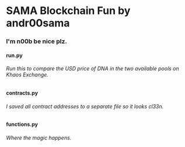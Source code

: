 # 
<h1> 
  SAMA Blockchain Fun by andr00sama 
</h1> 
<h3> 
  I'm n00b be nice plz. 
</h3>

<h4>
  run.py
</h4>
<h6>
  Run this to compare the USD price of DNA in the two available pools on Khaos Exchange.
</h6>

<h4>
  contracts.py
</h4>
<h6>
  I saved all contract addresses to a separate file so it looks cl33n.
</h6>

<h4>
  functions.py
</h4>
<h6>
  Where the magic happens.
</h6>

